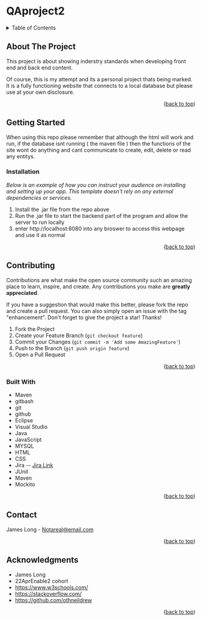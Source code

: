 # QAproject2

<div id="top"></div>

<!-- TABLE OF CONTENTS -->
<details>
  <summary>Table of Contents</summary>
  <ol>
    <li>
      <a href="#about-the-project">About The Project</a>
      <ul>
        <li><a href="#built-with">Built With</a></li>
      </ul>
    </li>
    <li>
      <a href="#getting-started">Getting Started</a>
      <ul>
        <li><a href="#installation">Installation</a></li>
      </ul>
    </li>
    <li><a href="#contributing">Contributing</a></li>
    <li><a href="#contact">Contact</a></li>
    <li><a href="#acknowledgments">Acknowledgments</a></li>
  </ol>
</details>



<!-- ABOUT THE PROJECT -->
## About The Project

This project is about showing inderstry standards when developing front end and back end content.

Of course, this is my attempt and its a personal project thats being marked. It is a fully functioning website that connects to a local database but please use at your own disclosure.

<p align="right">(<a href="#top">back to top</a>)</p>





<!-- GETTING STARTED -->
## Getting Started

When using this repo please remember that although the html will work and run, if the database isnt running ( the maven file ) then the functions of the site wont do anything and cant communicate to create, edit, delete or read any entitys.


### Installation

_Below is an example of how you can instruct your audience on installing and setting up your app. This template doesn't rely on any external dependencies or services._

1. Install the .jar file from the repo above  
2. Run the .jar file to start the backend part of the program and allow the server to run locally
3. enter http://localhost:8080 into any broswer to access this webpage and use it as normal

<p align="right">(<a href="#top">back to top</a>)</p>


<!-- CONTRIBUTING -->
## Contributing

Contributions are what make the open source community such an amazing place to learn, inspire, and create. Any contributions you make are **greatly appreciated**.

If you have a suggestion that would make this better, please fork the repo and create a pull request. You can also simply open an issue with the tag "enhancement".
Don't forget to give the project a star! Thanks!

1. Fork the Project
2. Create your Feature Branch (`git checkout feature`)
3. Commit your Changes (`git commit -m 'Add some AmazingFeature'`)
4. Push to the Branch (`git push origin feature`)
5. Open a Pull Request

<p align="right">(<a href="#top">back to top</a>)</p>



### Built With

* Maven
* gitbash
* git
* github
* Eclipse
* Visual Studio
* Java
* JavaScript
* MYSQL
* HTML
* CSS
* Jira -- <a href="https://2jcjl4.atlassian.net/jira/software/projects/QAP2/boards/2/roadmap?shared=&atlOrigin=eyJpIjoiMzEzNjlhNTY5Mjk4NDg0M2FlMzViOTM1YjYyNTJmMzMiLCJwIjoiaiJ9">Jira Link</a>
* JUnit
* Maven
* Mockito
<p align="right">(<a href="#top">back to top</a>)</p>

<!-- CONTACT -->
## Contact

James Long - Notareal@email.com
<p align="right">(<a href="#top">back to top</a>)</p>



<!-- ACKNOWLEDGMENTS -->
## Acknowledgments

* James Long
* 22AprEnable2 cohort 
* https://www.w3schools.com/
* https://stackoverflow.com/
* https://github.com/othneildrew

<p align="right">(<a href="#top">back to top</a>)</p>
